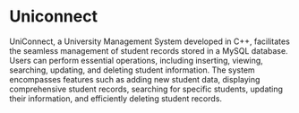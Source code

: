 # Uniconnect

UniConnect, a University Management System developed in C++, facilitates the seamless management of student records stored in a MySQL database. Users can perform essential operations, including inserting, viewing, searching, updating, and deleting student information. The system encompasses features such as adding new student data, displaying comprehensive student records, searching for specific students, updating their information, and efficiently deleting student records.

